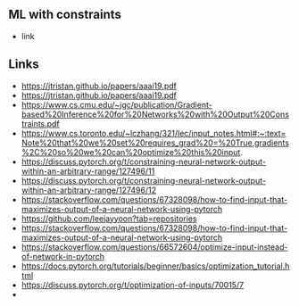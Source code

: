 ## ML with constraints 

* link

## Links

* https://jtristan.github.io/papers/aaai19.pdf
* https://jtristan.github.io/papers/aaai19.pdf
* https://www.cs.cmu.edu/~jgc/publication/Gradient-based%20Inference%20for%20Networks%20with%20Output%20Constraints.pdf
* https://www.cs.toronto.edu/~lczhang/321/lec/input_notes.html#:~:text=Note%20that%20we%20set%20requires_grad%20=%20True,gradients%2C%20so%20we%20can%20optimize%20this%20input.
* https://discuss.pytorch.org/t/constraining-neural-network-output-within-an-arbitrary-range/127496/11
* https://discuss.pytorch.org/t/constraining-neural-network-output-within-an-arbitrary-range/127496/12
* https://stackoverflow.com/questions/67328098/how-to-find-input-that-maximizes-output-of-a-neural-network-using-pytorch
* https://github.com/leejayyoon?tab=repositories
* https://stackoverflow.com/questions/67328098/how-to-find-input-that-maximizes-output-of-a-neural-network-using-pytorch
* https://stackoverflow.com/questions/66572604/optimize-input-instead-of-network-in-pytorch
* https://docs.pytorch.org/tutorials/beginner/basics/optimization_tutorial.html
* https://discuss.pytorch.org/t/optimization-of-inputs/70015/7
* 
